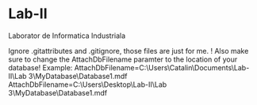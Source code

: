 # Lab-II
Laborator de Informatica Industriala

Ignore .gitattributes and .gitignore, those files are just for me.
! Also make sure to change the AttachDbFilename paramter to the location of your database!
   Example: AttachDbFilename=C:\Users\Catalin\Documents\Lab-II\Lab 3\MyDatabase\Database1.mdf
            AttachDbFilename=C:\Users\Desktop\Lab-II\Lab 3\MyDatabase\Database1.mdf
